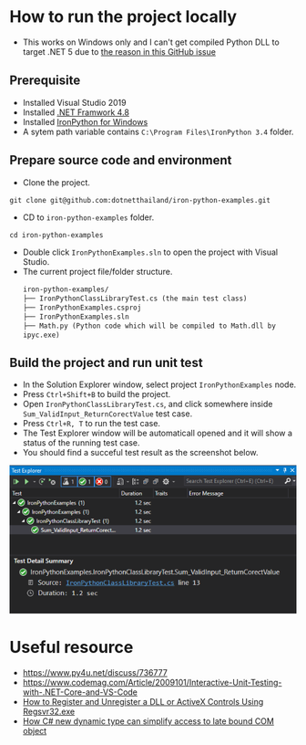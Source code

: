 # How to run the project locally
- This works on Windows only and I can't get compiled Python DLL to target .NET 5 
  due to [the reason in this GitHub issue](https://github.com/IronLanguages/ironpython3/issues/1291)


## Prerequisite
- Installed Visual Studio 2019
- Installed [.NET Framwork 4.8](https://go.microsoft.com/fwlink/?linkid=2088517)
- Installed [IronPython for Windows](https://github.com/IronLanguages/ironpython3/releases/download/v3.4.0-alpha1/IronPython-3.4.0a1.msi)
- A sytem path variable contains `C:\Program Files\IronPython 3.4` folder.

## Prepare source code and environment
- Clone the project.
```
git clone git@github.com:dotnetthailand/iron-python-examples.git
```
- CD to `iron-python-examples` folder.
```
cd iron-python-examples
```
- Double click `IronPythonExamples.sln` to open the project with Visual Studio.
- The current project file/folder structure.
  ```
  iron-python-examples/
  ├── IronPythonClassLibraryTest.cs (the main test class)
  ├── IronPythonExamples.csproj
  ├── IronPythonExamples.sln
  ├── Math.py (Python code which will be compiled to Math.dll by ipyc.exe)
  ```

## Build the project and run unit test
- In the Solution Explorer window, select project `IronPythonExamples` node.
- Press `Ctrl+Shift+B` to build the project.
- Open `IronPythonClassLibraryTest.cs`, and click somewhere inside `Sum_ValidInput_ReturnCorectValue` test case.
- Press `Ctrl+R, T` to run the test case.
- The Test Explorer window will be automaticall opened and it will show a status of the running test case.
- You should find a succeful test result as the screenshot below.

![](images/testing-result.png)

# Useful resource
- https://www.py4u.net/discuss/736777
- https://www.codemag.com/Article/2009101/Interactive-Unit-Testing-with-.NET-Core-and-VS-Code
- [How to Register and Unregister a DLL or ActiveX Controls Using Regsvr32.exe](https://www.c-sharpcorner.com/UploadFile/8911c4/how-to-register-and-unregister-a-dll-or-activex-controls-usi/)
- [How C# new dynamic type can simplify access to late bound COM object](https://www.c-sharpcorner.com/uploadfile/3b799a/how-C-Sharp-new-dynamic-type-can-simplify-access-to-late-bound-com-object/)
